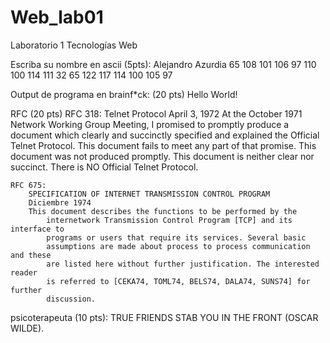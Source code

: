 # Web_lab01
Laboratorio 1 Tecnologías Web


Escriba su nombre en ascii (5pts):
    Alejandro Azurdia
    65 108 101 106 97 110 100 114 111 32 65 122 117 114 100 105 97

Output de programa en brainf*ck: (20 pts)
    Hello World!

RFC (20 pts)
    RFC 318:
        Telnet Protocol
        April 3, 1972
        At the October 1971 Network Working Group Meeting, I promised to promptly produce a document which clearly and succinctly specified and explained the Official Telnet Protocol.  This document fails to meet any part of that promise.  This document was not produced promptly.  This document is neither clear nor succinct.  There is NO Official Telnet Protocol.

    RFC 675:
        SPECIFICATION OF INTERNET TRANSMISSION CONTROL PROGRAM
        Diciembre 1974
        This document describes the functions to be performed by the
            internetwork Transmission Control Program [TCP] and its interface to
            programs or users that require its services. Several basic
            assumptions are made about process to process communication and these
            are listed here without further justification. The interested reader
            is referred to [CEKA74, TOML74, BELS74, DALA74, SUNS74] for further
            discussion.

psicoterapeuta (10 pts):
    TRUE FRIENDS STAB YOU IN THE FRONT (OSCAR WILDE).


